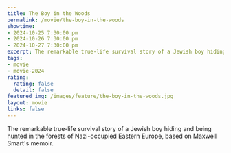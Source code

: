 ```yaml
---
title: The Boy in the Woods
permalink: /movie/the-boy-in-the-woods
showtime:
- 2024-10-25 7:30:00 pm
- 2024-10-26 7:30:00 pm
- 2024-10-27 7:30:00 pm
excerpt: The remarkable true-life survival story of a Jewish boy hiding and being hunted in the forests of Nazi-occupied Eastern Europe, based on Maxwell Smart's memoir.
tags:
- movie
- movie-2024
rating:
  rating: false
  detail: false
featured_img: /images/feature/the-boy-in-the-woods.jpg
layout: movie
links: false
---
```


The remarkable true-life survival story of a Jewish boy hiding and being hunted in the forests of Nazi-occupied Eastern Europe, based on Maxwell Smart's memoir.

<!-- https://www.youtube.com/watch?v=kjgmGiq_IzA -->
